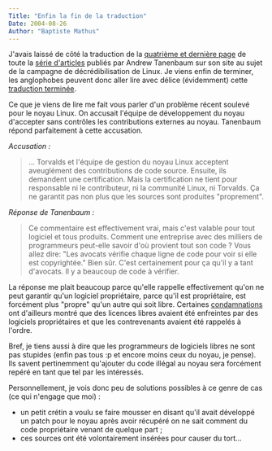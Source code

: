 ```yaml
---
Title: "Enfin la fin de la traduction"
Date: 2004-08-26
Author: "Baptiste Mathus"
---
```




J'avais laissé de côté la traduction de la [quatrième et dernière
page](http://www.batmat.net/brown/rebuttal/) de toute la [série
d'articles](http://www.cs.vu.nl/~ast/brown/) publiés par Andrew
Tanenbaum sur son site au sujet de la campagne de décrédibilisation de
Linux. Je viens enfin de terminer, les anglophobes peuvent donc aller
lire avec délice (évidemment) cette [traduction
terminée](http://www.batmat.net/brown/rebuttal/).

Ce que je viens de lire me fait vous parler d'un problème récent soulevé
pour le noyau Linux. On accusait l'équipe de développement du noyau
d'accepter sans contrôles les contributions externes au noyau. Tanenbaum
répond parfaitement à cette accusation.

*Accusation :*

> ... Torvalds et l'équipe de gestion du noyau Linux acceptent
> aveuglément des contributions de code source. Ensuite, ils demandent
> une certification. Mais la certification ne tient pour responsable ni
> le contributeur, ni la communité Linux, ni Torvalds. Ça ne garantit
> pas non plus que les sources sont produites "proprement".

*Réponse de Tanenbaum :*

> Ce commentaire est effectivement vrai, mais c'est valable pour tout
> logiciel et tous produits. Comment une entreprise avec des milliers de
> programmeurs peut-elle savoir d'où provient tout son code ? Vous allez
> dire: "Les avocats vérifie chaque ligne de code pour voir si elle est
> copyrightée." Bien sûr. C'est certainement pour ça qu'il y a tant
> d'avocats. Il y a beaucoup de code à vérifier.

La réponse me plait beaucoup parce qu'elle rappelle effectivement qu'on
ne peut garantir qu'un logiciel propriétaire, parce qu'il est
propriétaire, est forcément plus "propre" qu'un autre qui soit libre.
Certaines
[condamnations](http://www.batmat.net/blog/2004/05/13/41-LesLicencesDeLogicielsLibresNeSontPasDesDemilicences)
ont d'ailleurs montré que des licences libres avaient été enfreintes par
des logiciels propriétaires et que les contrevenants avaient été
rappelés à l'ordre.

Bref, je tiens aussi à dire que les programmeurs de logiciels libres ne
sont pas stupides (enfin pas tous :p et encore moins ceux du noyau, je
pense). Ils savent pertinemment qu'ajouter du code illégal au noyau sera
forcément repéré en tant que tel par les intéressés.

Personnellement, je vois donc peu de solutions possibles à ce genre de
cas (ce qui n'engage que moi) :

-   un petit crétin a voulu se faire mousser en disant qu'il avait
    développé un patch pour le noyau après avoir récupéré on ne sait
    comment du code propriétaire venant de quelque part ;
-   ces sources ont été volontairement insérées pour causer du tort...

